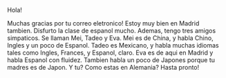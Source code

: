 Hola!

Muchas gracias por tu correo eletronico! Estoy muy bien en Madrid tambien. Disfurto la clase de espanol mucho. Ademas, tengo tres amigos simpaticos. Se llaman Mei, Tadeo y Eva. Mei es de China, y habla Chino, Ingles y un poco de Espanol. Tadeo es Mexicano, y habla muchas idiomas tales como Ingles, Frances, y Espanol, claro. Eva es de aqui en Madrid y habla Espanol con fluidez. Tambien habla un poco de Japones porque tu madres es de Japon. Y tu? Como estas en Alemania? Hasta pronto!